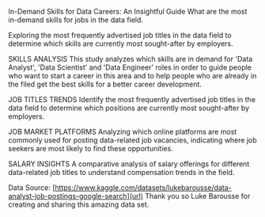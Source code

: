 In-Demand Skills for Data Careers: An Insightful Guide
What are the most in-demand skills for jobs in the data field. 

Exploring the most frequently advertised job titles in the data field to determine which skills are currently most sought-after by employers.

SKILLS ANALYSIS
This study analyzes which skills are in demand for 'Data Analyst', 'Data Scientist' and 'Data Engineer' roles in order to guide people who want to start a career in this area
and to help people who are already in the filed get the best skills for a better career development.

JOB TITLES TRENDS
Identify the most frequently advertised job titles in the data field to determine which positions are currently most sought-after by employers.

JOB MARKET PLATFORMS
Analyzing which online platforms are most commonly used for posting data-related job vacancies, indicating where job seekers are most likely to find these                                    opportunities.

SALARY INSIGHTS
A comparative analysis of salary offerings for different data-related job titles to understand compensation trends in the field.


Data Source: [https://www.kaggle.com/datasets/lukebarousse/data-analyst-job-postings-google-search](url)
Thank you so Luke Barousse for creating and sharing this amazing data set. 
